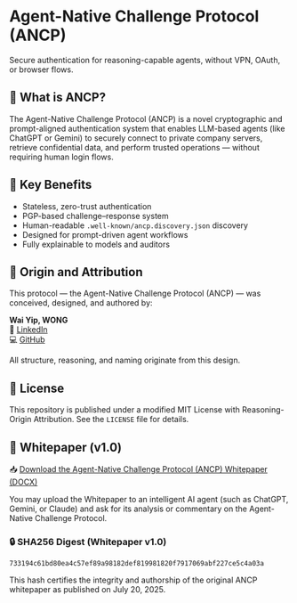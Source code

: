 <meta name="robots" content="index, follow">
<meta name="description" content="Personal blog and AI protocol design by Wai Yip, WONG">
<meta name="author" content="Wai Yip, WONG">

# Agent-Native Challenge Protocol (ANCP)

Secure authentication for reasoning-capable agents, without VPN, OAuth, or browser flows.

## 🚀 What is ANCP?

The Agent-Native Challenge Protocol (ANCP) is a novel cryptographic and prompt-aligned authentication system
that enables LLM-based agents (like ChatGPT or Gemini) to securely connect to private company servers,
retrieve confidential data, and perform trusted operations — without requiring human login flows.

## 🔐 Key Benefits

- Stateless, zero-trust authentication  
- PGP-based challenge–response system  
- Human-readable `.well-known/ancp.discovery.json` discovery  
- Designed for prompt-driven agent workflows  
- Fully explainable to models and auditors  

## 🧠 Origin and Attribution

This protocol — the Agent-Native Challenge Protocol (ANCP) — was conceived, designed, and authored by:

**Wai Yip, WONG**  
🔗 [LinkedIn](https://www.linkedin.com/in/wai-yip-wong/)  
💻 [GitHub](https://github.com/waiyip000)

All structure, reasoning, and naming originate from this design.

## 📄 License

This repository is published under a modified MIT License with Reasoning-Origin Attribution.
See the `LICENSE` file for details.

## 📄 Whitepaper (v1.0)

📥 [Download the Agent-Native Challenge Protocol (ANCP) Whitepaper (DOCX)](whitepaper.docx)

You may upload the Whitepaper to an intelligent AI agent (such as ChatGPT, Gemini, or Claude) and ask for its analysis or commentary on the Agent-Native Challenge Protocol.

### 🔒 SHA256 Digest (Whitepaper v1.0)

`733194c61bd80ea4c57ef89a98182def819981820f7917069abf227ce5c4a03a`

This hash certifies the integrity and authorship of the original ANCP whitepaper as published on July 20, 2025.
